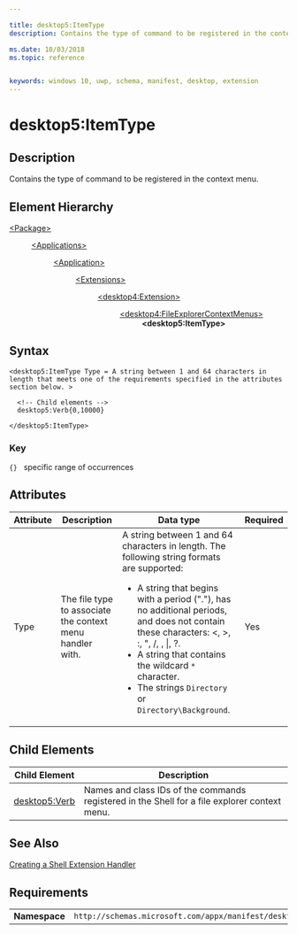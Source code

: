 ```yaml
---

title: desktop5:ItemType
description: Contains the type of command to be registered in the context menu.

ms.date: 10/03/2018
ms.topic: reference


keywords: windows 10, uwp, schema, manifest, desktop, extension 
---
```


# desktop5:ItemType

## Description
Contains the type of command to be registered in the context menu.

## Element Hierarchy
<dl>
<dt><a href="element-package.md">&lt;Package&gt;</a></dt>
<dd>
<dl>
<dt><a href="element-applications.md">&lt;Applications&gt;</a></dt>
<dd>
<dl>
<dt><a href="element-application.md">&lt;Application&gt;</a></dt>
<dd>
<dl>
<dt><a href="element-1-extensions.md">&lt;Extensions&gt;</a></dt>
<dd>
<dl>
<dt><a href="element-desktop4-extension.md">&lt;desktop4:Extension&gt;</a></dt>
<dd>
<dl>
<dt><a href="element-desktop4-fileexplorercontextmenus.md">&lt;desktop4:FileExplorerContextMenus&gt;</a></dt>
<dd><b>&lt;desktop5:ItemType&gt;</b></dd>
</dl>
</dd>
</dl>
</dd>
</dl>
</dd>
</dl>
</dd>
</dl>
</dd>
</dl>


## Syntax
```syntax
<desktop5:ItemType Type = A string between 1 and 64 characters in length that meets one of the requirements specified in the attributes section below. >

  <!-- Child elements -->
  desktop5:Verb{0,10000}

</desktop5:ItemType>
```

### Key
`{}`   specific range of occurrences

## Attributes
| Attribute | Description | Data type | Required |
|-----------|-------------|-----------|----------|
| Type | The file type to associate the context menu handler with. | A string between 1 and 64 characters in length. The following string formats are supported:<ul><li>A string that begins with a period ("."), has no additional periods, and does not contain these characters: <, >, :, ", /, \, &#124;, ?.</li><li>A string that contains the wildcard `*` character.</li><li>The strings `Directory` or `Directory\Background`.</li> | Yes |

## Child Elements

| Child Element | Description |
|---------------|-------------|
| [desktop5:Verb](element-desktop4-verb.md) | Names and class IDs of the commands registered in the Shell for a file explorer context menu. |  

## See Also
[Creating a Shell Extension Handler](/windows/win32/shell/handlers)

## Requirements

|               |                                                             |
|---------------|-------------------------------------------------------------|
| **Namespace** | `http://schemas.microsoft.com/appx/manifest/desktop/windows10/5` |